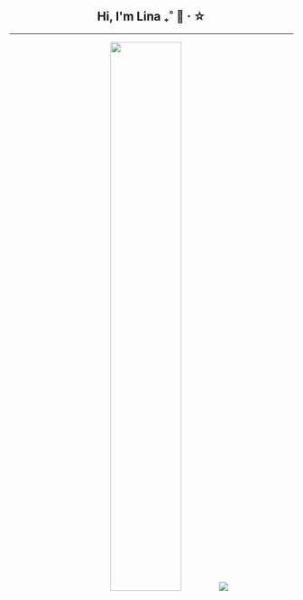 <h2 align="center">Hi, I'm Lina ₊˚ 🍮 ⋅ ☆</h2>

<hr>
<p align="center">
 
  <img height="50%" width="auto" src ="https://github-readme-stats.vercel.app/api/top-langs/?username=liinarodriguez&layout=compact&hide_border=true&theme=material-palenight&bg_color=00000000&langs_count=6&hide=jupyter%20notebook,tex,css,php">
  <img src ="https://github-readme-streak-stats.herokuapp.com/?user=liinarodriguez&theme=material-palenight&hide_border=true&background=FFFFFF00">
</p>

